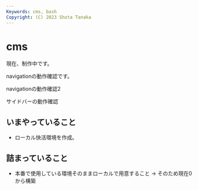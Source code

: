 ```yaml
---
Keywords: cms, bash
Copyright: (C) 2023 Shota Tanaka
---
```


# cms

現在、制作中です。

navigationの動作確認です。

navigationの動作確認2

サイドバーの動作確認

## いまやっていること
- ローカル快活環境を作成。

## 詰まっていること
- 本番で使用している環境そのままローカルで用意すること -> そのため現在0から構築
